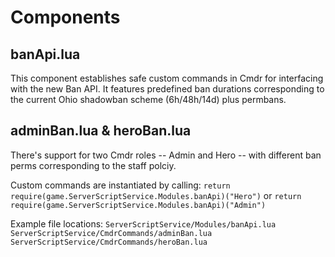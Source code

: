 # Components
## banApi.lua
This component establishes safe custom commands in Cmdr for interfacing with the new Ban API.
It features predefined ban durations corresponding to the current Ohio shadowban scheme (6h/48h/14d) plus permbans.

## adminBan.lua & heroBan.lua
There's support for two Cmdr roles -- Admin and Hero -- with different ban perms corresponding to the staff polciy.

Custom commands are  instantiated by calling: 
```return require(game.ServerScriptService.Modules.banApi)("Hero")``` 
or
```return require(game.ServerScriptService.Modules.banApi)("Admin")``` 

Example file locations: 
`ServerScriptService/Modules/banApi.lua` 
`ServerScriptService/CmdrCommands/adminBan.lua`
`ServerScriptService/CmdrCommands/heroBan.lua`
